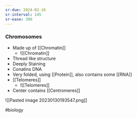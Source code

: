 ```yaml
---
sr-due: 2024-02-16
sr-interval: 145
sr-ease: 309
---
```

### Chromosomes
- Made up of [[Chromatin]]
	- ![[Chromatin]]
- Thread like structure
- Deeply Staining
- Conatins DNA
- Very folded, using [[Protein]], also contains some [[RNA]]
- [[Telomeres]]
	- ![[Telomeres]]
- Center contains [[Centromeres]]

![[Pasted image 20230130193547.png]]

#biology 